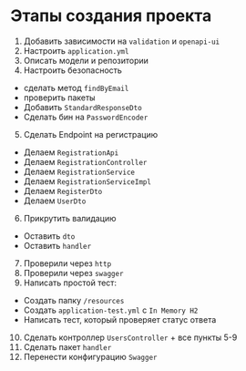 # Этапы создания проекта

1. Добавить зависимости на `validation` и `openapi-ui`
2. Настроить `application.yml`
3. Описать модели и репозитории
4. Настроить безопасность
  - сделать метод `findByEmail`
  - проверить пакеты
  - Добавить `StandardResponseDto`
  - Сделать бин на `PasswordEncoder`
5. Сделать Endpoint на регистрацию
  - Делаем `RegistrationApi`
  - Делаем `RegistrationController`
  - Делаем `RegistrationService`
  - Делаем `RegistrationServiceImpl`
  - Делаем `RegisterDto`
  - Делаем `UserDto`
6. Прикрутить валидацию
  - Оставить `dto`
  - Оставить `handler`
7. Проверили через `http`
8. Проверили через `swagger`
9. Написать простой тест:
  - Создать папку `/resources`
  - Создать `application-test.yml` с `In Memory H2`
  - Написать тест, который проверяет статус ответа
10. Сделать контроллер `UsersController` + все пункты 5-9
11. Сделать пакет `handler`
12. Перенести конфигурацию `Swagger`